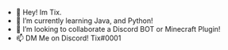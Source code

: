 - 👋 Hey! Im Tix.
- 📜 I’m currently learning Java, and Python!
- 👾 I’m looking to collaborate a Discord BOT or Minecraft Plugin!
- 📫 DM Me on Discord! Tix#0001

<!---
Tixhost/Tixhost is a ✨ special ✨ repository because its `README.md` (this file) appears on your GitHub profile.
You can click the Preview link to take a look at your changes.
--->
